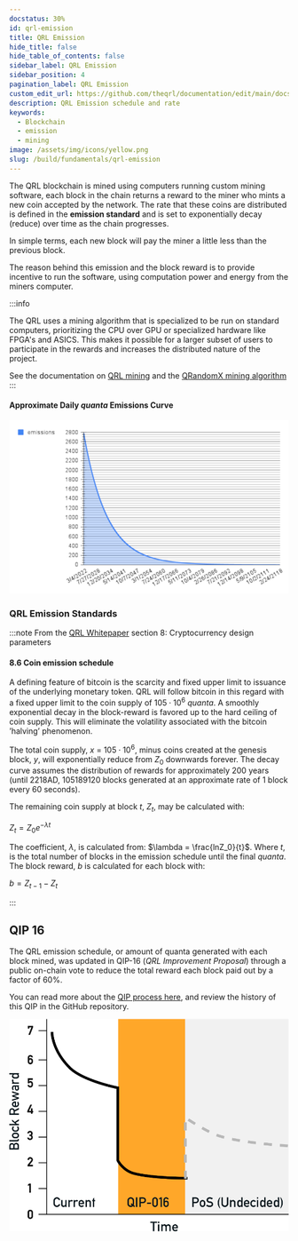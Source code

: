 ```yaml
---
docstatus: 30%
id: qrl-emission
title: QRL Emission
hide_title: false
hide_table_of_contents: false
sidebar_label: QRL Emission
sidebar_position: 4
pagination_label: QRL Emission
custom_edit_url: https://github.com/theqrl/documentation/edit/main/docs/Build/Fundamentals/qrl-emission.md
description: QRL Emission schedule and rate
keywords:
  - Blockchain
  - emission
  - mining
image: /assets/img/icons/yellow.png
slug: /build/fundamentals/qrl-emission
---
```


The QRL blockchain is mined using computers running custom mining software, each block in the chain returns a reward to the miner who mints a new coin accepted by the network. The rate that these coins are distributed is defined in the **emission standard** and is set to exponentially decay (reduce) over time as the chain progresses.

In simple terms, each new block will pay the miner a little less than the previous block.

The reason behind this emission and the block reward is to provide incentive to run the software, using computation power and energy from the miners computer.

:::info

The QRL uses a mining algorithm that is specialized to be run on standard computers, prioritizing the CPU over GPU or specialized hardware like FPGA's and ASICS. This makes it possible for a larger subset of users to participate in the rewards and increases the distributed nature of the project.

See the documentation on [QRL mining](/use/mining) and the [QRandomX mining algorithm](/build/mining/qrandomx) 
:::  


#### Approximate Daily $quanta$ Emissions Curve
![](assets/img/chart1.png)




### QRL Emission Standards

:::note From the [QRL Whitepaper](whitepaper) section 8: Cryptocurrency design parameters


#### 8.6 Coin emission schedule

A defining feature of bitcoin is the scarcity and fixed upper limit to issuance of the underlying monetary token. QRL will follow bitcoin in this regard with a fixed upper limit to the coin supply of $105 \cdot 10^6$ $quanta$. A smoothly exponential decay in the block-reward is favored up to the hard ceiling of coin supply. This will eliminate the volatility associated with the bitcoin ’halving’ phenomenon.

The total coin supply, $x$ = $105 \cdot 10^6$, minus coins created at the genesis block, $y$, will exponentially reduce from $Z_0$ downwards forever. The decay curve assumes the distribution of rewards for approximately $200$ years (until $2218$AD, $105189120$ blocks generated at an approximate rate of $1$ block every $60$ seconds).

The remaining coin supply at block $t$,  $Z_t$, may be calculated with:

$Z_t = Z_0e^{-\lambda t}$

The coefficient, $\lambda$, is calculated from: $\lambda = \frac{lnZ_0}{t}$. Where $t$, is the total number of blocks in the emission schedule until the final $quanta$. The block reward, $b$ is calculated for each block with:

$b=Z_{t-1}-Z_t$

:::

## QIP 16

The QRL emission schedule, or amount of quanta generated with each block mined, was updated in QIP-16 (*QRL Improvement Proposal*) through a public on-chain vote to reduce the total reward each block paid out by a factor of 60%. 

You can read more about the [QIP process here](build/qip/overview), and review the history of this QIP in the GitHub repository.



![](assets/img/qip-16-1.png)

